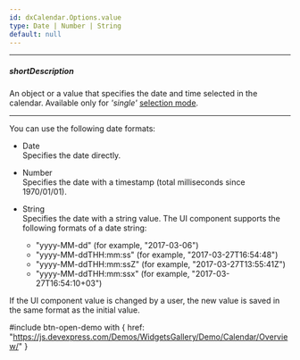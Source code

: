 ```yaml
---
id: dxCalendar.Options.value
type: Date | Number | String
default: null
---
```

---
##### shortDescription
An object or a value that specifies the date and time selected in the calendar. Available only for *'single'* [selection mode](/api-reference/10%20UI%20Components/dxCalendar/1%20Configuration/selectionMode.md '/Documentation/ApiReference/UI_Components/dxCalendar/Configuration/#selectionMode').

---
You can use the following date formats:

- Date    
Specifies the date directly.

- Number    
Specifies the date with a timestamp (total milliseconds since 1970/01/01).

- String    
Specifies the date with a string value. The UI component supports the following formats of a date string:

    - "yyyy-MM-dd" (for example, "2017-03-06")
    - "yyyy-MM-ddTHH:mm:ss" (for example, "2017-03-27T16:54:48")
    - "yyyy-MM-ddTHH:mm:ssZ" (for example, "2017-03-27T13:55:41Z")
    - "yyyy-MM-ddTHH:mm:ssx" (for example, "2017-03-27T16:54:10+03")

If the UI component value is changed by a user, the new value is saved in the same format as the initial value.

#include btn-open-demo with {
    href: "https://js.devexpress.com/Demos/WidgetsGallery/Demo/Calendar/Overview/"
}